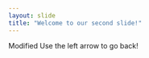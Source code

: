 ```yaml
---
layout: slide
title: "Welcome to our second slide!"
---
```

Modified
Use the left arrow to go back!
